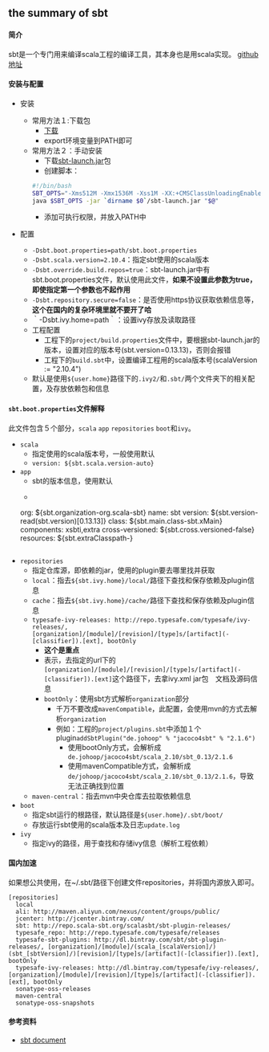## the summary of sbt

#### 简介
sbt是一个专门用来编译scala工程的编译工具，其本身也是用scala实现。
[github地址](https://github.com/sbt/sbt)


#### 安装与配置
- 安装
    - 常用方法１:下载包
        - [下载](http://www.scala-sbt.org/download.html)
        - export环境变量到PATH即可
    - 常用方法２：手动安装
        - 下载[sbt-launch.jar](https://repo.typesafe.com/typesafe/ivy-releases/org.scala-sbt/sbt-launch/0.13.13/sbt-launch.jar)包
        - 创建脚本：
        ```bash
        #!/bin/bash
        SBT_OPTS="-Xms512M -Xmx1536M -Xss1M -XX:+CMSClassUnloadingEnabled -XX:MaxPermSize=256M"
        java $SBT_OPTS -jar `dirname $0`/sbt-launch.jar "$@"
        ```
		- 添加可执行权限，并放入PATH中

- 配置
    - `-Dsbt.boot.properties=path/sbt.boot.properties`
    - `-Dsbt.scala.version=2.10.4`：指定sbt使用的scala版本
    - `-Dsbt.override.build.repos=true`：sbt-launch.jar中有sbt.boot.properties文件，默认使用此文件，**如果不设置此参数为true，即使指定第一个参数也不起作用**
    - `-Dsbt.repository.secure=false`：是否使用https协议获取依赖信息等，**这个在国内的复杂环境里就不要开了哈**
    - ｀-Dsbt.ivy.home=path｀：设置ivy存放及读取路径
    - 工程配置
        - 工程下的`project/build.properties`文件中，要根据sbt-launch.jar的版本，设置对应的版本号(sbt.version=0.13.13)，否则会报错
        - 工程下的`build.sbt`中，设置编译工程用的scala版本号(scalaVersion := "2.10.4")
    - 默认是使用`${user.home}`路径下的`.ivy2/`和`.sbt/`两个文件夹下的相关配置，及存放依赖包和信息

#### `sbt.boot.properties`文件解释
此文件包含５个部分，`scala` `app` `repositories` `boot`和`ivy`。
- `scala`
	- 指定使用的scala版本号，一般使用默认
	- `version: ${sbt.scala.version-auto}`
- `app`
    - sbt的版本信息，使用默认
    - ```
    org: ${sbt.organization-org.scala-sbt}
    name: sbt
    version: ${sbt.version-read(sbt.version)[0.13.13]}
    class: ${sbt.main.class-sbt.xMain}
    components: xsbti,extra
    cross-versioned: ${sbt.cross.versioned-false}
    resources: ${sbt.extraClasspath-}
    ```
- `repositories`
    - 指定仓库源，即依赖的jar，使用的plugin要去哪里找并获取
    - `local`：指去`${sbt.ivy.home}/local/`路径下查找和保存依赖及plugin信息
    - `cache`：指去`${sbt.ivy.home}/cache/`路径下查找和保存依赖及plugin信息
    - `typesafe-ivy-releases: http://repo.typesafe.com/typesafe/ivy-releases/, [organization]/[module]/[revision]/[type]s/[artifact](-[classifier]).[ext], bootOnly`
        - **这个是重点**
        - 表示，去指定的url下的`[organization]/[module]/[revision]/[type]s/[artifact](-[classifier]).[ext]`这个路径下，去拿ivy.xml jar包　文档及源码信息
        - `bootOnly`：使用sbt方式解析`organization`部分
            - 千万不要改成`mavenCompatible`，此配置，会使用mvn的方式去解析`organization`
            - 例如：工程的`project/plugins.sbt`中添加１个plugin`addSbtPlugin("de.johoop" % "jacoco4sbt" % "2.1.6")`
                - 使用bootOnly方式，会解析成`de.johoop/jacoco4sbt/scala_2.10/sbt_0.13/2.1.6`
                - 使用mavenCompatible方式，会解析成`de/johoop/jacoco4sbt/scala_2.10/sbt_0.13/2.1.6`，导致无法正确找到位置
    - `maven-central`：指去mvn中央仓库去拉取依赖信息
- `boot`
    - 指定sbt运行的根路径，默认路径是`${user.home}/.sbt/boot/`
    - 存放运行sbt使用的scala版本及日志`update.log`
- `ivy`
    - 指定ivy的路径，用于查找和存储ivy信息（解析工程依赖）

#### 国内加速
如果想公共使用，在~/.sbt/路径下创建文件repositories，并将国内源放入即可。
```
[repositories]
  local
  ali: http://maven.aliyun.com/nexus/content/groups/public/
  jcenter: http://jcenter.bintray.com/
  sbt: http://repo.scala-sbt.org/scalasbt/sbt-plugin-releases/
  typesafe_repo: http://repo.typesafe.com/typesafe/releases
  typesafe-sbt-plugins: http://dl.bintray.com/sbt/sbt-plugin-releases/, [organization]/[module]/(scala_[scalaVersion]/)(sbt_[sbtVersion]/)[revision]/[type]s/[artifact](-[classifier]).[ext], bootOnly
  typesafe-ivy-releases: http://dl.bintray.com/typesafe/ivy-releases/, [organization]/[module]/[revision]/[type]s/[artifact](-[classifier]).[ext], bootOnly
  sonatype-oss-releases
  maven-central
  sonatype-oss-snapshots
```


#### 参考资料
- [sbt document](http://www.scala-sbt.org/release/docs/Setup.html)